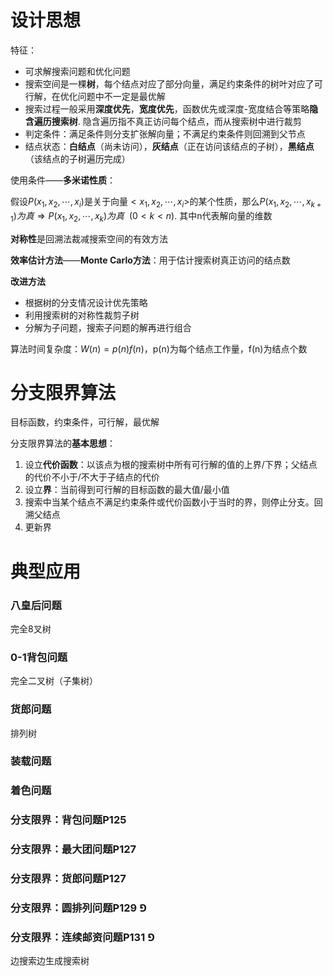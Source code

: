 # 设计思想

特征：

+ 可求解搜索问题和优化问题
+ 搜索空间是一棵**树**，每个结点对应了部分向量，满足约束条件的树叶对应了可行解，在优化问题中不一定是最优解
+ 搜索过程一般采用**深度优先**，**宽度优先**，函数优先或深度-宽度结合等策略**隐含遍历搜索树**. 隐含遍历指不真正访问每个结点，而从搜索树中进行裁剪
+ 判定条件：满足条件则分支扩张解向量；不满足约束条件则回溯到父节点
+ 结点状态：**白结点**（尚未访问），**灰结点**（正在访问该结点的子树），**黑结点**（该结点的子树遍历完成）

使用条件——**多米诺性质**：

假设$P(x_1,x_2,\cdots,x_i)$是关于向量$<x_1,x_2,\cdots,x_i>$的某个性质，那么$P(x_1,x_2,\cdots,x_{k+1})为真 \Rightarrow P(x_1,x_2,\cdots,x_{k})为真 ~~(0<k<n)$. 其中n代表解向量的维数 

 **对称性**是回溯法裁减搜索空间的有效方法

**效率估计方法**——**Monte Carlo方法**：用于估计搜索树真正访问的结点数

**改进方法**

+ 根据树的分支情况设计优先策略
+ 利用搜索树的对称性裁剪子树
+ 分解为子问题，搜索子问题的解再进行组合

算法时间复杂度：$W(n)=p(n)f(n)$，p(n)为每个结点工作量，f(n)为结点个数





# 分支限界算法

目标函数，约束条件，可行解，最优解

分支限界算法的**基本思想**：

1. 设立**代价函数**：以该点为根的搜索树中所有可行解的值的上界/下界；父结点的代价不小于/不大于子结点的代价
2. 设立**界**：当前得到可行解的目标函数的最大值/最小值
3. 搜索中当某个结点不满足约束条件或代价函数小于当时的界，则停止分支。回溯父结点
4. 更新界 



 

# 典型应用

### 八皇后问题

完全8叉树

### 0-1背包问题

完全二叉树（子集树）

### 货郎问题

排列树

### 装载问题



### 着色问题



### 分支限界：背包问题P125



### 分支限界：最大团问题P127



### 分支限界：货郎问题P127



### 分支限界：圆排列问题P129  $\Game$



### 分支限界：连续邮资问题P131 $\Game$

边搜索边生成搜索树


